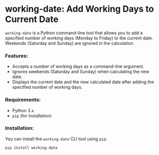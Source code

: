 # working-date: Add Working Days to Current Date

`working-date` is a Python command-line tool that allows you to add a specified number of working days (Monday to Friday) to the current date. Weekends (Saturday and Sunday) are ignored in the calculation.

### Features:
- Accepts a number of working days as a command-line argument.
- Ignores weekends (Saturday and Sunday) when calculating the new date.
- Displays the current date and the new calculated date after adding the specified number of working days.

### Requirements:
- Python 3.x
- `pip` (for installation)

### Installation:

You can install the `working-date` CLI tool using `pip`:

```bash
pip install working-date
